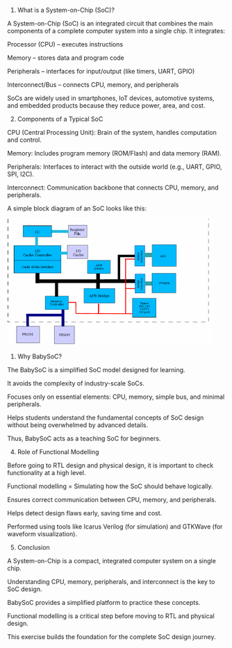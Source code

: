 1. What is a System-on-Chip (SoC)?

A System-on-Chip (SoC) is an integrated circuit that combines the main components of a complete computer system into a single chip.
It integrates:

Processor (CPU) – executes instructions

Memory – stores data and program code

Peripherals – interfaces for input/output (like timers, UART, GPIO)

Interconnect/Bus – connects CPU, memory, and peripherals

SoCs are widely used in smartphones, IoT devices, automotive systems, and embedded products because they reduce power, area, and cost.

2. Components of a Typical SoC

CPU (Central Processing Unit): Brain of the system, handles computation and control.

Memory: Includes program memory (ROM/Flash) and data memory (RAM).

Peripherals: Interfaces to interact with the outside world (e.g., UART, GPIO, SPI, I2C).

Interconnect: Communication backbone that connects CPU, memory, and peripherals.

A simple block diagram of an SoC looks like this:

![SoC Block Diagram](Images/SoC-Block-Diagram.png)

1. Why BabySoC?

The BabySoC is a simplified SoC model designed for learning.

It avoids the complexity of industry-scale SoCs.

Focuses only on essential elements: CPU, memory, simple bus, and minimal peripherals.

Helps students understand the fundamental concepts of SoC design without being overwhelmed by advanced details.

Thus, BabySoC acts as a teaching SoC for beginners.

4. Role of Functional Modelling

Before going to RTL design and physical design, it is important to check functionality at a high level.

Functional modelling = Simulating how the SoC should behave logically.

Ensures correct communication between CPU, memory, and peripherals.

Helps detect design flaws early, saving time and cost.

Performed using tools like Icarus Verilog (for simulation) and GTKWave (for waveform visualization).

5. Conclusion

A System-on-Chip is a compact, integrated computer system on a single chip.

Understanding CPU, memory, peripherals, and interconnect is the key to SoC design.

BabySoC provides a simplified platform to practice these concepts.

Functional modelling is a critical step before moving to RTL and physical design.

This exercise builds the foundation for the complete SoC design journey.